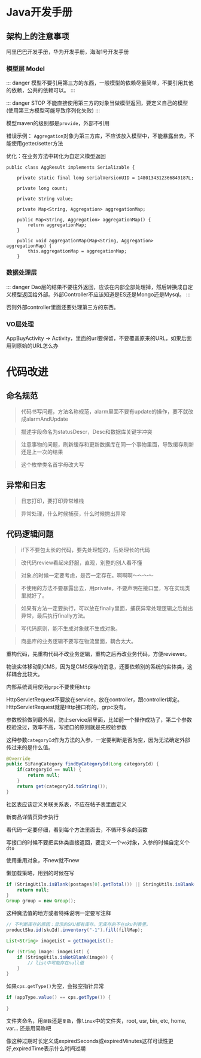 # Java开发手册

## 架构上的注意事项
阿里巴巴开发手册，华为开发手册，海淘1号开发手册

### 模型层 Model

::: danger
模型不要引用第三方的东西，一般模型的依赖尽量简单，不要引用其他的依赖，公共的依赖可以。
:::

::: danger STOP
不能直接使用第三方的对象当做模型返回，要定义自己的模型(使用第三方模型可能导致序列化失败)
:::

模型maven的级别都是`provide`，外部不引用

错误示例：
`Aggregation`对象为第三方库，不应该放入模型中，不能暴露出去，不能使用getter/setter方法

优化：在业务方法中转化为自定义模型返回

```java{9}
public class AggResult implements Serializable {

    private static final long serialVersionUID = 1480134312366849187L;

    private long count;

    private String value;

    private Map<String, Aggregation> aggregationMap;

    public Map<String, Aggregation> aggregationMap() {
        return aggregationMap;
    }

    public void aggregationMap(Map<String, Aggregation> aggregationMap) {
        this.aggregationMap = aggregationMap;
    }
```

### 数据处理层

::: danger
Dao层的结果不要往外返回，应该在内部全部处理掉，然后转换成自定义模型返回给外部。外部Controller不应该知道是ES还是Mongo还是Mysql。
:::

否则外部controller里面还要处理第三方的东西。


### VO层处理

AppBuyActivity -> Activity，里面的url要保留，不要覆盖原来的URL，如果后面用到原始的URL怎么办


# 代码改进

## 命名规范

> 代码书写问题，方法名称规范，alarm里面不要有update的操作，要不就改成alarmAndUpdate

> 描述字段命名为statusDescr，Desc和数据库关键字冲突

> 注意事物的问题，刷新缓存和更新数据库在同一个事物里面，导致缓存刷新还是上一次的结果

> 这个枚举类名首字母改大写


## 异常和日志

> 日志打印，要打印异常堆栈

> 异常处理，什么时候捕获，什么时候抛出异常

## 代码逻辑问题

> if下不要包太长的代码，要先处理短的，后处理长的代码

> 改代码review看起来舒服，直观，别整的别人看不懂

> 对象.的时候一定要考虑，是否一定存在。啊啊啊～～～～

> 不使用的方法不要暴露出去，用private，不要声明在接口里，写在实现类里就好了。

> 如果有方法一定要执行，可以放在finally里面，捕获异常处理逻辑之后抛出异常，最后执行finally方法。

> 写代码原则，能不生成对象就不生成对象。

> 商品库的业务逻辑不要写在物流里面，耦合太大。


重构代码，先重构代码不改业务逻辑，重构之后再改业务代码，方便reviewer。

物流实体移动到CMS，因为是CMS保存的消息，还要依赖别的系统的实体类，这样耦合比较大。

内部系统调用使用`grpc`不要使用`http`

HttpServletRequest不要放在service，放在controller，跟controller绑定。HttpServletRequest就是Http接口有的，grpc没有。

参数校验做到最外层，防止service层里面，比如前一个操作成功了，第二个参数校验没过，效率不高，写接口的原则就是先校验参数



这种参数`categoryId`作为方法的入参，一定要判断是否为空，因为无法确定外部传过来的是什么值。
```java
@Override
public SiFangCategory findByCategoryId(Long categoryId) {
    if(categoryId == null) {
        return null;
    }
    return get(categoryId.toString());
}
```


社区表应该定义关联关系表，不应在帖子表里面定义

新商品详情页异步执行

看代码一定要仔细，看到每个方法里面去，不循环多余的函数

写接口的时候不要把实体类直接返回，要定义一个`vo`对象，入参的时候自定义个`dto`

使用重用对象，不new就不new

懒加载策略，用到的时候在写

```java
if (StringUtils.isBlank(postages[0].getTotal()) || StringUtils.isBlank(pdPostage.getTotal())) {
    return null;
}
Group group = new Group();
```

这种魔法值的地方或者特殊说明一定要写注释

```java
// 不判断库存的原因：显示的SKU都有库存。无库存的不在sku列表里。
productSku.id(skuId).inventory("-1").fill(fillMap);
```

```java
List<String> imageList = getImageList();

for (String image: imageList) {
    if (StringUtils.isNotBlank(image)) {
        // list中可能存在null值
    }
}
```

如果`cps.getType()`为空，会报空指针异常
```java
if (appType.value() == cps.getType()) {
    
}
```


文件夹命名，用`单数`还是`复数`，像`linux`中的文件夹，root, usr, bin, etc, home, var... 还是用简称吧

像这种过期时长定义成expiredSeconds或expiredMinutes这样可读性更好,expiredTime表示什么时间过期